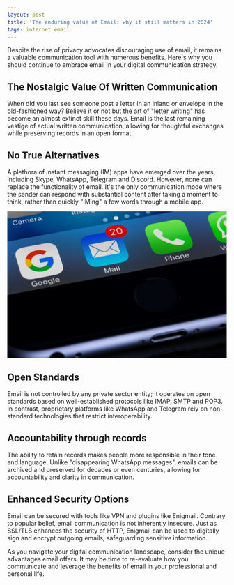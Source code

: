 ```yaml
---
layout: post
title: 'The enduring value of Email: why it still matters in 2024'
tags: internet email
---
```


Despite the rise of privacy advocates discouraging use of email, it remains a valuable communication tool with numerous benefits. Here's why you should continue to embrace email in your digital communication strategy.

## The Nostalgic Value Of Written Communication

When did you last see someone post a letter in an inland or envelope in the old-fashioned way? Believe it or not but the art of "letter writing" has become an almost extinct skill these days. Email is the last remaining vestige of actual written communication, allowing for thoughtful exchanges while preserving records in an open format.

## No True Alternatives

A plethora of instant messaging (IM) apps have emerged over the years, including Skype, WhatsApp, Telegram and Discord. However, none can replace the functionality of email. It's the only communication mode where the sender can respond with substantial content after taking a moment to think, rather than quickly "IMing" a few words through a mobile app.

![email](/uploads/email.jpg)

## Open Standards

Email is not controlled by any private sector entity; it operates on open standards based on well-established protocols like IMAP, SMTP and POP3. In contrast, proprietary platforms like WhatsApp and Telegram rely on non-standard technologies that restrict interoperability.

## Accountability through records

The ability to retain records makes people more responsible in their tone and language. Unlike "disappearing WhatsApp messages", emails can be archived and preserved for decades or even centuries, allowing for accountability and clarity in communication.

## Enhanced Security Options

Email can be secured with tools like VPN and plugins like Enigmail. Contrary to popular belief, email communication is not inherently insecure. Just as SSL/TLS enhances the security of HTTP, Enigmail can be used to digitally sign and encrypt outgoing emails, safeguarding sensitive information.

As you navigate your digital communication landscape, consider the unique advantages email offers. It may be time to re-evaluate how you communicate and leverage the benefits of email in your professional and personal life.